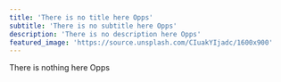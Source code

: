 ```yaml
---
title: 'There is no title here Opps'
subtitle: 'There is no subtitle here Opps'
description: 'There is no description here Opps'
featured_image: 'https://source.unsplash.com/CIuakYIjadc/1600x900'
---
```


There is nothing here Opps
